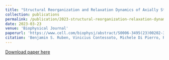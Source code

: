 ```yaml
---
title: "Structural Reorganization and Relaxation Dynamics of Axially Stressed Chromosomes"
collection: publications
permalink: /publication/2023-structural-reorganization-relaxation-dynamics
date: 2023-03-23
venue: 'Biophysical Journal'
paperurl: 'https://www.cell.com/biophysj/abstract/S0006-3495(23)00202-3'
citation: 'Benjamin S. Ruben, Vinicius Contessoto, Michele Di Pierro, Ryan Cheng, Jose Onuchic. (2023). &quot;Structural Reorganization and Relaxation Dynamics of Axially Stressed Chromosomes.&quot; <i>Biophysical Journal</i>.'
---
```


[Download paper here](https://www.cell.com/biophysj/abstract/S0006-3495(23)00202-3)
